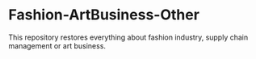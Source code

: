 # Fashion-ArtBusiness-Other
This repository restores everything about fashion industry, supply chain management or art business.
